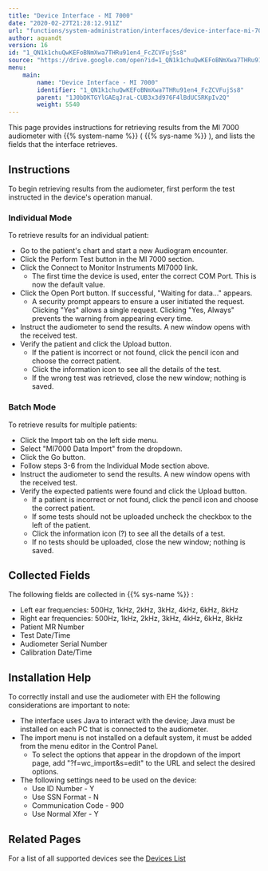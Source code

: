 ```yaml
---
title: "Device Interface - MI 7000"
date: "2020-02-27T21:28:12.911Z"
url: "functions/system-administration/interfaces/device-interface-mi-7000.html"
author: aquandt
version: 16
id: "1_QN1k1chuQwKEFoBNmXwa7THRu91en4_FcZCVFujSs8"
source: "https://drive.google.com/open?id=1_QN1k1chuQwKEFoBNmXwa7THRu91en4_FcZCVFujSs8"
menu:
    main:
        name: "Device Interface - MI 7000"
        identifier: "1_QN1k1chuQwKEFoBNmXwa7THRu91en4_FcZCVFujSs8"
        parent: "1J0bDKTGYlGAEqJraL-CUB3x3d976F4lBdUCSRKpIv2Q"
        weight: 5540
---
```

This page provides instructions for retrieving results from the MI 7000 audiometer with {{% system-name %}} ( {{% sys-name %}} ), and lists the fields that the interface retrieves.

## Instructions

To begin retrieving results from the audiometer, first perform the test instructed in the device's operation manual.

### Individual Mode

To retrieve results for an individual patient:

* Go to the patient's chart and start a new Audiogram encounter.
* Click the Perform Test button in the MI 7000 section.
* Click the Connect to Monitor Instruments MI7000 link.
    * The first time the device is used, enter the correct COM Port. This is now the default value.
* Click the Open Port button. If successful, "Waiting for data..." appears.
    * A security prompt appears to ensure a user initiated the request. Clicking "Yes" allows a single request. Clicking "Yes, Always" prevents the warning from appearing every time.
* Instruct the audiometer to send the results. A new window opens with the received test.
* Verify the patient and click the Upload button.
    * If the patient is incorrect or not found, click the pencil icon and choose the correct patient.
    * Click the information icon to see all the details of the test.
    * If the wrong test was retrieved, close the new window; nothing is saved.

### Batch Mode

To retrieve results for multiple patients:

* Click the Import tab on the left side menu.
* Select "MI7000 Data Import" from the dropdown.
* Click the Go button.
* Follow steps 3-6 from the Individual Mode section above.
* Instruct the audiometer to send the results. A new window opens with the received test.
* Verify the expected patients were found and click the Upload button.
    * If a patient is incorrect or not found, click the pencil icon and choose the correct patient.
    * If some tests should not be uploaded uncheck the checkbox to the left of the patient.
    * Click the information icon (?) to see all the details of a test.
    * If no tests should be uploaded, close the new window; nothing is saved.

## Collected Fields

The following fields are collected in {{% sys-name %}} :

* Left ear frequencies: 500Hz, 1kHz, 2kHz, 3kHz, 4kHz, 6kHz, 8kHz
* Right ear frequencies: 500Hz, 1kHz, 2kHz, 3kHz, 4kHz, 6kHz, 8kHz
* Patient MR Number
* Test Date/Time
* Audiometer Serial Number
* Calibration Date/Time

## Installation Help

To correctly install and use the audiometer with EH the following considerations are important to note:

* The interface uses Java to interact with the device; Java must be installed on each PC that is connected to the audiometer.
* The import menu is not installed on a default system, it must be added from the menu editor in the Control Panel.
    * To select the options that appear in the dropdown of the import page, add "?f=wc_import&s=edit" to the URL and select the desired options.
* The following settings need to be used on the device:
    * Use ID Number - Y
    * Use SSN Format - N
    * Communication Code - 900
    * Use Normal Xfer - Y

## Related Pages

For a list of all supported devices see the [Devices List](../../../resources/system-specifications/interface-specifications.html)

